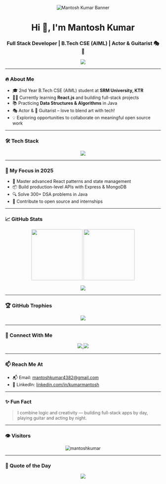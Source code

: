 <!-- Banner -->
<p align="center">
  <img src="https://github.com/mantoshkumar/mantoshkumar/assets/your-banner.png" alt="Mantosh Kumar Banner" />
</p>

<h1 align="center">Hi 👋, I'm Mantosh Kumar</h1>
<h3 align="center">Full Stack Developer | B.Tech CSE (AIML) | Actor & Guitarist 🎭🎸</h3>

<p align="center">
  <img src="https://readme-typing-svg.herokuapp.com?font=Fira+Code&size=22&duration=2000&pause=1000&color=00FFFF&center=true&vCenter=true&width=600&lines=Full+Stack+Developer+%7C+React+Learner;Java+%7C+DSA+Enthusiast;Creative+Mind+with+a+Passion+for+Code+%26+Art" />
</p>

---

### 🔥 About Me

- 🎓 2nd Year B.Tech CSE (AIML) student at **SRM University, KTR**
- 👨‍💻 Currently learning **React.js** and building full-stack projects
- 📚 Practicing **Data Structures & Algorithms** in Java
- 🎭 Actor & 🎸 Guitarist – love to blend art with tech!
- 💡 Exploring opportunities to collaborate on meaningful open source work

---

### 🛠️ Tech Stack

<p align="center">
  <img src="https://skillicons.dev/icons?i=html,css,js,bootstrap,ejs,react,nodejs,express,mongodb,mysql,java,git,github,vscode" />
</p>

---

### 🎯 My Focus in 2025
- 🔧 Master advanced React patterns and state management
- 📦 Build production-level APIs with Express & MongoDB
- 🔍 Solve 300+ DSA problems in Java
- 💼 Contribute to open source and internships

---

### 📈 GitHub Stats

<p align="center">
  <img src="https://github-readme-stats.vercel.app/api?username=mantoshkumar&show_icons=true&theme=tokyonight" height="165" />
  <img src="https://github-readme-streak-stats.herokuapp.com/?user=mantoshkumar&theme=tokyonight" height="165" />
</p>

<p align="center">
  <img src="https://github-profile-summary-cards.vercel.app/api/cards/profile-details?username=mantoshkumar&theme=tokyonight" />
</p>

---

### 🏆 GitHub Trophies

<p align="center">
  <img src="https://github-profile-trophy.vercel.app/?username=mantoshkumar&theme=darkhub&no-frame=true&column=7&margin-w=10" />
</p>

---

### 🔗 Connect With Me

<p align="center">
  <a href="https://www.linkedin.com/in/kumarmantosh" target="_blank">
    <img src="https://img.shields.io/badge/LinkedIn-0077B5?style=for-the-badge&logo=linkedin&logoColor=white" />
  </a>
  <a href="mailto:mantoshkumar4382@gmail.com" target="_blank">
    <img src="https://img.shields.io/badge/Gmail-D14836?style=for-the-badge&logo=gmail&logoColor=white" />
  </a>
</p>

---

### 📫 Reach Me At

- 📬 Email: [mantoshkumar4382@gmail.com](mailto:mantoshkumar4382@gmail.com)
- 🔗 LinkedIn: [linkedin.com/in/kumarmantosh](https://www.linkedin.com/in/kumarmantosh)

---

### ✨ Fun Fact
> I combine logic and creativity — building full-stack apps by day, playing guitar and acting by night.

---

### 👁️ Visitors

<p align="center">
  <img src="https://komarev.com/ghpvc/?username=mantoshkumar&label=Profile%20views&color=0e75b6&style=flat" alt="mantoshkumar" />
</p>

---

### 🧠 Quote of the Day

<p align="center">
  <img src="https://quotes-github-readme.vercel.app/api?type=horizontal&theme=tokyonight" />
</p>
